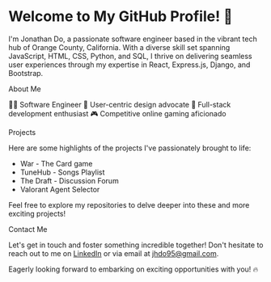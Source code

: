# Welcome to My GitHub Profile! 🌌

 I'm Jonathan Do, a passionate software engineer based in the vibrant tech hub of Orange County, California. With a diverse skill set spanning JavaScript, HTML, CSS, Python, and SQL, I thrive on delivering seamless user experiences through my expertise in React, Express.js, Django, and Bootstrap.

About Me

👨‍💻 Software Engineer 🌟 User-centric design advocate 🚀 Full-stack development enthusiast 🎮 Competitive online gaming aficionado

Projects

Here are some highlights of the projects I've passionately brought to life:

- War - The Card game
- TuneHub - Songs Playlist
- The Draft - Discussion Forum
- Valorant Agent Selector

Feel free to explore my repositories to delve deeper into these and more exciting projects!


Contact Me

Let's get in touch and foster something incredible together! Don't hesitate to reach out to me on [LinkedIn](https://www.linkedin.com/in/jhdo95) or via email at jhdo95@gmail.com.

Eagerly looking forward to embarking on exciting opportunities with you! 🔥
